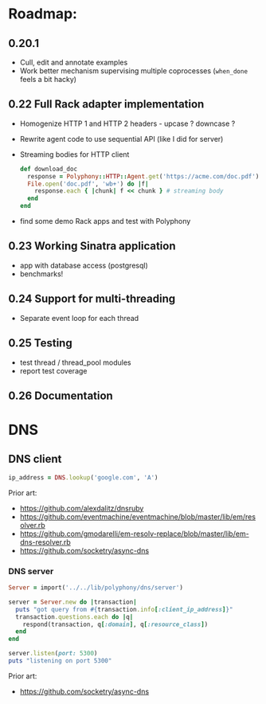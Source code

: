 # Roadmap:

## 0.20.1

- Cull, edit and annotate examples
- Work better mechanism supervising multiple coprocesses (`when_done` feels a
  bit hacky)

## 0.22 Full Rack adapter implementation

- Homogenize HTTP 1 and HTTP 2 headers - upcase ? downcase ?
- Rewrite agent code to use sequential API (like I did for server)
- Streaming bodies for HTTP client

  ```ruby
  def download_doc
    response = Polyphony::HTTP::Agent.get('https://acme.com/doc.pdf')
    File.open('doc.pdf', 'wb+') do |f|
      response.each { |chunk| f << chunk } # streaming body
    end
  end
  ```

- find some demo Rack apps and test with Polyphony

## 0.23 Working Sinatra application

- app with database access (postgresql)
- benchmarks!

## 0.24 Support for multi-threading

- Separate event loop for each thread

## 0.25 Testing

- test thread / thread_pool modules
- report test coverage

## 0.26 Documentation

# DNS

## DNS client

```ruby
ip_address = DNS.lookup('google.com', 'A')
```

Prior art:

- https://github.com/alexdalitz/dnsruby
- https://github.com/eventmachine/eventmachine/blob/master/lib/em/resolver.rb
- https://github.com/gmodarelli/em-resolv-replace/blob/master/lib/em-dns-resolver.rb
- https://github.com/socketry/async-dns

### DNS server

```ruby
Server = import('../../lib/polyphony/dns/server')

server = Server.new do |transaction|
  puts "got query from #{transaction.info[:client_ip_address]}"
  transaction.questions.each do |q|
    respond(transaction, q[:domain], q[:resource_class])
  end
end

server.listen(port: 5300)
puts "listening on port 5300"
```

Prior art:

- https://github.com/socketry/async-dns

